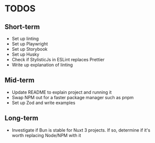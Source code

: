 # TODOS

## Short-term

- Set up linting
- Set up Playwright
- Set up Storybook
- Set up Husky
- Check if StylisticJs in ESLint replaces Prettier
- Write up explanation of linting

## Mid-term

- Update README to explain project and running it
- Swap NPM out for a faster package manager such as pnpm
- Set up Zod and write examples

## Long-term

- Investigate if Bun is stable for Nuxt 3 projects. If so, determine if it's worth replacing Node/NPM with it
